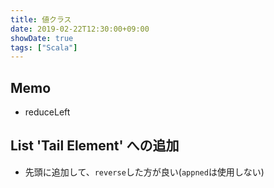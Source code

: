 ```yaml
---
title: 値クラス
date: 2019-02-22T12:30:00+09:00
showDate: true
tags: ["Scala"]
---
```


## Memo
- reduceLeft

## List 'Tail Element' への追加
- 先頭に追加して、`reverse`した方が良い(`appned`は使用しない)

##

